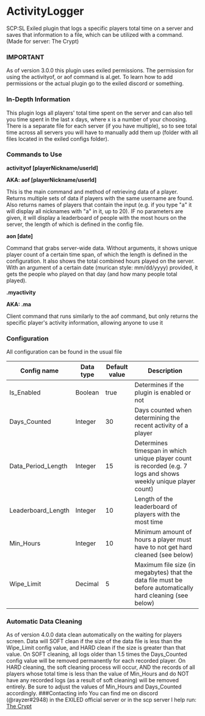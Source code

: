 # ActivityLogger
SCP:SL Exiled plugin that logs a specific players total time on a server and saves that information to a file, which can be utilized with a command. (Made for server: The Crypt)
### IMPORTANT
As of version 3.0.0 this plugin uses exiled permissions. The permission for using the activityof, or aof command is al.get. To learn how to add permissions or the actual plugin go to the exiled discord or something.
### In-Depth Information
This plugin logs all players' total time spent on the server and can also tell you time spent in the last x days, where x is a number of your choosing.
There is a separate file for each server (if you have multiple), so to see total time across all servers you will have to manually add them up (folder with all files located in the exiled configs folder).
### Commands to Use
<b>activityof [playerNickname/userId]

AKA: aof [playerNickname/userId]</b>   
   
This is the main command and method of retrieving data of a player. Returns multiple sets of data if players with the same username are found. Also returns names of players that contain the input (e.g. if you type "a" it will display all nicknames with "a" in it, up to 20). IF no parameters are given, it will display a leaderboard of people with the most hours on the server, the length of which is defined in the config file.

<b>aon [date]</b>

Command that grabs server-wide data. Without arguments, it shows unique player count of a certain time span, of which the length is defined in the configuration. It also shows the total combined hours played on the server.
With an argument of a certain date (murican style: mm/dd/yyyy) provided, it gets the people who played on that day (and how many people total played).

<b>.myactivity

AKA: .ma</b>

Client command that runs similarly to the aof command, but only returns the specific player's activity information, allowing anyone to use it


### Configuration
All configuration can be found in the usual file

|Config name|Data type|Default value|Description|
|-----------|---------|-------------|-----------|
|Is_Enabled|Boolean|true|Determines if the plugin is enabled or not|
|Days_Counted|Integer|30|Days counted when determining the recent activity of a player|
|Data_Period_Length|Integer|15|Determines timespan in which unique player count is recorded (e.g. 7 logs and shows weekly unique player count)
|Leaderboard_Length|Integer|10|Length of the leaderboard of players with the most time|
|Min_Hours|Integer|10|Minimum amount of hours a player must have to not get hard cleaned (see below)|
|Wipe_Limit|Decimal|5|Maximum file size (in megabytes) that the data file must be before automatically hard cleaning (see below)
### Automatic Data Cleaning
As of version 4.0.0 data clean automatically on the waiting for players screen. Data will SOFT clean if the size of the data file is less than the Wipe_Limit config value, and HARD clean if the size is greater than that value. On SOFT cleaning, all logs older than 1.5 times the Days_Counted config value will be removed permanently for each recorded player. On HARD cleaning, the soft cleaning process will occur, AND the records of all players whose total time is less than the value of Min_Hours and do NOT have any recorded logs (as a result of soft cleaning) will be removed entirely. Be sure to adjust the values of Min_Hours and Days_Counted accordingly.
###Contacting info
You can find me on discord (@rayzer#2948) in the EXILED official server or in the scp server I help run: [The Crypt](https://discord.gg/Yw7XHb5xq)
